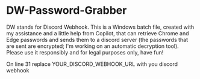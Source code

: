 # DW-Password-Grabber
DW stands for Discord Webhook. This is a Windows batch file, created with my assistance and a little help from Copilot, that can retrieve Chrome and Edge passwords and sends them to a discord server (the passwords that are sent are encrypted; I'm working on an automatic decryption tool). Please use it responsibly and for legal purposes only, have fun!


 On line 31 replace YOUR_DISCORD_WEBHOOK_URL with you discord webhook
